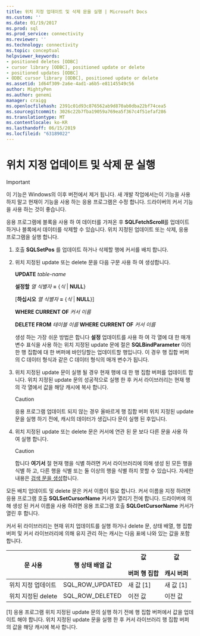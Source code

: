 ```yaml
---
title: 위치 지정 업데이트 및 삭제 문을 실행 | Microsoft Docs
ms.custom: ''
ms.date: 01/19/2017
ms.prod: sql
ms.prod_service: connectivity
ms.reviewer: ''
ms.technology: connectivity
ms.topic: conceptual
helpviewer_keywords:
- positioned deletes [ODBC]
- cursor library [ODBC], positioned update or delete
- positioned updates [ODBC]
- ODBC cursor library [ODBC], positioned update or delete
ms.assetid: 1d64f309-2a6e-4ad1-a6b5-e81145549c56
author: MightyPen
ms.author: genemi
manager: craigg
ms.openlocfilehash: 2391c01d93c876562ab9d870ab0dba22bf74cea5
ms.sourcegitcommit: 3026c22b7fba19059a769ea5f367c4f51efaf286
ms.translationtype: MT
ms.contentlocale: ko-KR
ms.lasthandoff: 06/15/2019
ms.locfileid: "63189022"
---
```

# <a name="executing-positioned-update-and-delete-statements"></a>위치 지정 업데이트 및 삭제 문 실행
> [!IMPORTANT]  
>  이 기능은 Windows의 이후 버전에서 제거 됩니다. 새 개발 작업에서는이 기능을 사용 하지 말고 현재이 기능을 사용 하는 응용 프로그램은 수정 합니다. 드라이버의 커서 기능을 사용 하는 것이 좋습니다.  
  
 응용 프로그램에 블록을 사용 하 여 데이터를 가져온 후 **SQLFetchScroll**를 업데이트 하거나 블록에서 데이터를 삭제할 수 있습니다. 위치 지정된 업데이트 또는 삭제, 응용 프로그램을 실행 합니다.  
  
1.  호출 **SQLSetPos** 를 업데이트 하거나 삭제할 행에 커서를 배치 합니다.  
  
2.  위치 지정된 update 또는 delete 문을 다음 구문 사용 하 여 생성합니다.  
  
     **UPDATE** *table-name*  
  
     **설정할** *열 식별자* **=** {*식* &#124; **NULL**}  
  
     [**하십시오** *열 식별자* **=** {*식* &#124; **NULL**}]  
  
     **WHERE CURRENT OF** *커서 이름*  
  
     **DELETE FROM** *테이블 이름* **WHERE CURRENT OF** *커서 이름*  
  
     생성 하는 가장 쉬운 방법은 합니다 **설정** 업데이트를 사용 하 여 각 열에 대 한 매개 변수 표식을 사용 하는 위치 지정된 update 문에 절은 **SQLBindParameter** 이러한 행 집합에 대 한 버퍼에 바인딩할는 업데이트할 행입니다. 이 경우 행 집합 버퍼의 C 데이터 형식과 같은 C 데이터 형식의 매개 변수가 됩니다.  
  
3.  위치 지정된 update 문이 실행 될 경우 현재 행에 대 한 행 집합 버퍼를 업데이트 합니다. 위치 지정된 update 문의 성공적으로 실행 한 후 커서 라이브러리는 현재 행의 각 열에서 값을 해당 캐시에 복사 합니다.  
  
    > [!CAUTION]  
    >  응용 프로그램 업데이트 되지 않는 경우 올바르게 행 집합 버퍼 위치 지정된 update 문을 실행 하기 전에, 캐시의 데이터가 생깁니다 문이 실행 된 후입니다.  
  
4.  위치 지정된 update 또는 delete 문은 커서에 연관 된 문 보다 다른 문을 사용 하 여 실행 합니다.  
  
    > [!CAUTION]  
    >  합니다 **여기서** 절 현재 행을 식별 하려면 커서 라이브러리에 의해 생성 된 모든 행을 식별 하 고, 다른 행을 식별 또는 둘 이상의 행을 식별 하지 못할 수 있습니다. 자세한 내용은 [검색 문을 생성](../../../odbc/reference/appendixes/constructing-searched-statements.md)합니다.  
  
 모든 배치 업데이트 및 delete 문은 커서 이름이 필요 합니다. 커서 이름을 지정 하려면 응용 프로그램 호출 **SQLSetCursorName** 커서가 열리기 전에 합니다. 드라이버에 의해 생성 된 커서 이름을 사용 하려면 응용 프로그램 호출 **SQLGetCursorName** 커서가 열린 후 합니다.  
  
 커서 뒤 라이브러리는 현재 위치 업데이트를 실행 하거나 delete 문, 상태 배열, 행 집합 버퍼 및 커서 라이브러리에 의해 유지 관리 하는 캐시는 다음 표에 나와 있는 값을 포함 합니다.  
  
|문 사용|행 상태 배열 값|값<br /><br /> 버퍼 행 집합|값<br /><br /> 캐시 버퍼|  
|--------------------|-------------------------------|----------------------------------|---------------------------------|  
|위치 지정 업데이트|SQL_ROW_UPDATED|새 값 [1]|새 값 [1]|  
|위치 지정된 delete|SQL_ROW_DELETED|이전 값|이전 값|  
  
 [1] 응용 프로그램 위치 지정된 update 문의 실행 하기 전에 행 집합 버퍼에서 값을 업데이트 해야 합니다. 위치 지정된 update 문을 실행 한 후 커서 라이브러리 행 집합 버퍼의 값을 해당 캐시에 복사 합니다.

